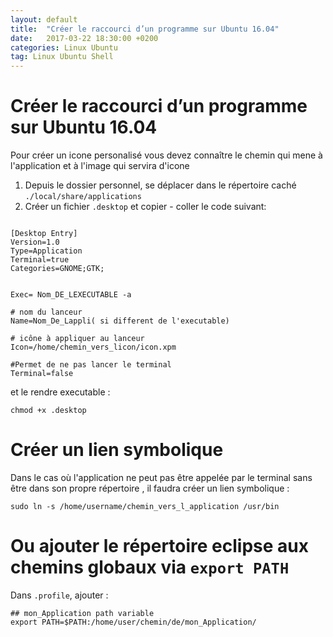 ```yaml
---
layout: default
title:  "Créer le raccourci d’un programme sur Ubuntu 16.04"
date:   2017-03-22 18:30:00 +0200
categories: Linux Ubuntu
tag: Linux Ubuntu Shell
---
```


# Créer le raccourci d’un programme sur Ubuntu 16.04

Pour créer un icone personalisé  vous devez connaître le chemin qui mene à l'application et à l'image qui servira d'icone

1. Depuis le dossier personnel, se déplacer dans le répertoire caché `./local/share/applications`
2. Créer un fichier `.desktop`  et copier - coller le code suivant:

```SHELL

[Desktop Entry]
Version=1.0
Type=Application
Terminal=true
Categories=GNOME;GTK;


Exec= Nom_DE_LEXECUTABLE -a

# nom du lanceur
Name=Nom_De_Lappli( si different de l'executable)

# icône à appliquer au lanceur
Icon=/home/chemin_vers_licon/icon.xpm

#Permet de ne pas lancer le terminal
Terminal=false

```
et le rendre executable : 

```
chmod +x .desktop
```
# Créer un lien symbolique

Dans le cas où l'application ne peut pas être appelée  par le terminal sans être dans son propre répertoire , il faudra créer un lien symbolique :

```SHELL
sudo ln -s /home/username/chemin_vers_l_application /usr/bin
```

# Ou ajouter le répertoire eclipse aux chemins globaux via `export PATH`


Dans `.profile`, ajouter : 

```
## mon_Application path variable
export PATH=$PATH:/home/user/chemin/de/mon_Application/
```
